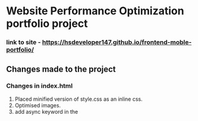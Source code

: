 # Website Performance Optimization portfolio project
### link to site - https://hsdeveloper147.github.io/frontend-moble-portfolio/
## Changes made to the project
### Changes in index.html
1. Placed minified version of style.css as an inline css.
2. Optimised images.
3. add async keyword in the <script> tag
    ```
    <script async src="https://www.google-analytics.com/analytics.js">
    </script> <script async src="js/perfmatters.js"></script>
    ```
4. Used webfont for loading the font
    ```<script>
        WebFont.load({google:{families: ['Open+Sans:400,700']}});
        </script>
5. Minified css and js used.
6. Added style="width: 100px; height: 50px;" for each image
7. used media property to not consider print.css when not printing
    ```<link href="css/style.css" rel="stylesheet" media="print"> ```

### Changes in main.js (frontend-mobile-portfolio/views/js/main.js)
1.Deleted determineDx function which was a cause of Forced Reflow and Modified changePizzaSizes function as below
  ```
  Iterates through pizza elements on the page and changes their widths
  function changePizzaSizes(size) {

    switch(size) {
        case "1":
          newwidth= 25;
          break;
        case "2":
          newwidth = 33.3;
          break;
        case "3":
          newwidth = 50;
          break;
        default:
          console.log("bug in sizeSwitcher");
      }

    var randomPizzas =  document.querySelectorAll(".randomPizzaContainer");

    for (var i = 0; i<randomPizzas.length; i++) {
        randomPizzas[i].style.width=newwidth+"%";
     }
  }
  ```
2. updatePositions function is chaged as below
  ```
  function updatePositions() {
  frame++;
  window.performance.mark("mark_start_frame");

  var items = document.querySelectorAll('.mover');
  // taking expression that uses layout properties outside the forloop.
  //-- Intialize a variable len to item.length
  var len = items.length;
  //-- Doing Layout read at once and the style write in a batch (loop)
  var scrollTop = (document.body.scrollTop / 1250);
  for (var i = 0; i < len; i++) {
    var phase = Math.sin( scrollTop + (i % 5));
    items[i].style.left = items[i].basicLeft + 100 * phase + 'px';
  }
  ```
3. Made a varibale movingPizza outside the forloop
  `var movingPizza = document.getElementById("movingPizzas1");`
4. Changed the number of loop iterations from 200 to 24 (multiple of 8 i.e no. of columns)
  `for (var i = 0; i < 24; i++) { ... } `
5. Whenever to access an element by Id used getElementById instead of querySelector.
6. Moved initialisation of pizzaDiv outside the for loop
    ```var pizzasDiv = document.getElementById("randomPizzas");```




